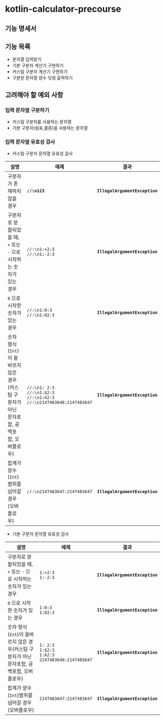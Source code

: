 # kotlin-calculator-precourse
## 기능 명세서
## 기능 목록
- 문자열 입력받기
- 기본 구분자 계산기 구현하기
- 커스텀 구분자 계산기 구현하기
- 구분된 문자열 양수 덧셈 출력하기

## 고려해야 할 예외 사항
### 입력 문자열 구분하기
- 커스텀 구분자를 사용하는 문자열
- 기본 구분자(쉼표,콜론)을 사용하는 문자열

### 입력 문자열 유효성 검사
- 커스텀 구분자 문자열 유효성 검사

| **설명**          | **예제**                       | **결과** |
|-----------------|------------------------------| --- | 
| 구분자가 존재하지 않을 경우 | **`//\n123`**                | **`IllegalArgumentException`** |
| 구분자로 분할되었을 때, `+` 또는 `-` 으로 시작하는 숫자가 있는 경우 | `//:\n1:+2:3`<br>`//:\n1:-2:3` | **`IllegalArgumentException`** |
| `0` 으로 시작한 숫자가 있는 경우 | `//:\n1:0:3`<br>`//:\n1:02:3` | **`IllegalArgumentException`** |
| 숫자 형식(`Int`)이 올바르지 않은 경우(커스텀 구분자가 아닌 문자포함, 공백포함, 오버플로우) | `//:\n1: 2:3`<br>`//:\n1:$2:3`<br>`//:\n1:A2:3`<br>`//:\n2147483648:2147483647` | **`IllegalArgumentException`** | 
| 합계가 양수(`Int`)범위를 넘어갈 경우(오버플로우) | `//:\n2147483647:2147483647` | **`IllegalArgumentException`** |

- 기본 구분자 문자열 유효성 검사

| **설명**          | **예제**                                                                       | **결과** |
|-----------------|------------------------------------------------------------------------------| --- | 
| 구분자로 분할되었을 때, `+` 또는 `-` 으로 시작하는 숫자가 있는 경우 | `1:+2:3`<br>`1:-2:3`| **`IllegalArgumentException`** |
| `0` 으로 시작한 숫자가 있는 경우 | `1:0:3`<br>`1:02:3`                                                 | **`IllegalArgumentException`** |
| 숫자 형식(`Int`)이 올바르지 않은 경우(커스텀 구분자가 아닌 문자포함, 공백포함, 오버플로우) | `1: 2:3`<br>`1:$2:3`<br>`1:A2:3`<br>`2147483648:2147483647` | **`IllegalArgumentException`** | 
| 합계가 양수(`Int`)범위를 넘어갈 경우(오버플로우) | `2147483647:2147483647`                                                 | **`IllegalArgumentException`** |


